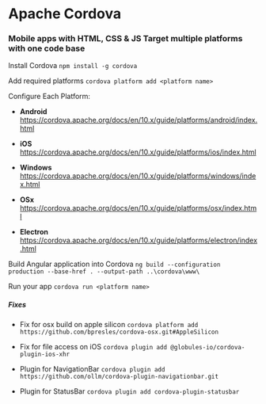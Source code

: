 # Apache Cordova

### Mobile apps with HTML, CSS &amp; JS Target multiple platforms with one code base

Install Cordova `npm install -g cordova`

Add required platforms `cordova platform add <platform name>`

Configure Each Platform:

- **Android** https://cordova.apache.org/docs/en/10.x/guide/platforms/android/index.html

- **iOS** https://cordova.apache.org/docs/en/10.x/guide/platforms/ios/index.html

- **Windows** https://cordova.apache.org/docs/en/10.x/guide/platforms/windows/index.html

- **OSx** https://cordova.apache.org/docs/en/10.x/guide/platforms/osx/index.html

- **Electron**  https://cordova.apache.org/docs/en/10.x/guide/platforms/electron/index.html

Build Angular application into Cordova
`ng build --configuration production --base-href . --output-path ..\cordova\www\`

Run your app `cordova run <platform name>`

##### Fixes

- Fix for osx build on apple silicon `cordova platform add https://github.com/bpresles/cordova-osx.git#AppleSilicon`

- Fix for file access on iOS `cordova plugin add @globules-io/cordova-plugin-ios-xhr`

- Plugin for NavigationBar `cordova plugin add https://github.com/ollm/cordova-plugin-navigationbar.git`

- Plugin for StatusBar `cordova plugin add cordova-plugin-statusbar`

<!-- - Cordova Clipboard API `cordova plugin add cordova-clipboard-api` -->